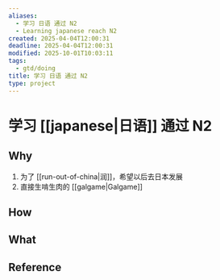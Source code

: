 ```yaml
---
aliases:
  - 学习 日语 通过 N2
  - Learning japanese reach N2
created: 2025-04-04T12:00:31
deadline: 2025-04-04T12:00:31
modified: 2025-10-01T10:03:11
tags:
  - gtd/doing
title: 学习 日语 通过 N2
type: project
---
```


# 学习 [[japanese|日语]] 通过 N2

## Why

1. 为了 [[run-out-of-china|润]]，希望以后去日本发展
2. 直接生啃生肉的 [[galgame|Galgame]]

## How

## What

## Reference

